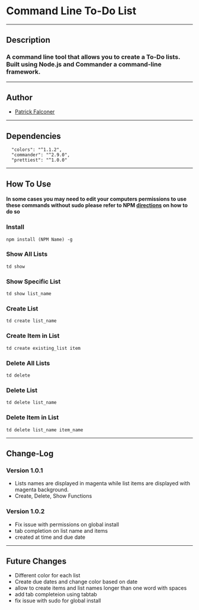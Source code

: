# Command Line To-Do List
---
## Description
### A command line tool that allows you to create a To-Do lists. Built using Node.js and Commander a command-line framework.
---
## Author
  * <a href="https://github.com/P-J-FALCONER">Patrick Falconer</a>
---
## Dependencies
  ```
    "colors": "^1.1.2",
    "commander": "^2.9.0",
    "prettiest": "^1.0.0"
  ```
---
## How To Use
#### In some cases you may need to edit your computers permissions to use these commands without sudo please refer to NPM <a href="https://docs.npmjs.com/getting-started/fixing-npm-permissions">directions</a> on how to do so 

### Install
 ```
 npm install (NPM Name) -g
 ```
### Show All Lists
 ```
 td show 
 ```
### Show Specific List
 ```
 td show list_name
 ```
### Create List
 ```
 td create list_name
 ```
### Create Item in List
 ```
 td create existing_list item
 ```
### Delete All Lists
 ```
 td delete
 ```
### Delete List
 ```
 td delete list_name
 ```
### Delete Item in List
 ```
 td delete list_name item_name
 ```
 ---
## Change-Log
### Version 1.0.1
 * Lists names are displayed in magenta while list items are displayed with magenta background.
 * Create, Delete, Show Functions
### Version 1.0.2
 * Fix issue with permissions on global install
 * tab completion on list name and items
 * created at time and due date
---
## Future Changes
 * Different color for each list
 * Create due dates and change color based on date
 * allow to create items and list names longer than one word with spaces
 * add tab completeion using tabtab
 * fix issue with sudo for global install
 
